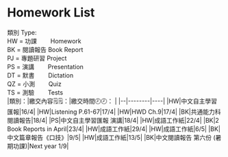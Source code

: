 # Homework List
類別 Type:
<br/>HW = 功課　　 Homework
<br/>BK = 閱讀報告 Book Report
<br/>PJ = 專題研習 Project
<br/>PS = 演講　　 Presentation
<br/>DT = 默書　　 Dictation
<br/>QZ = 小測　　 Quiz
<br/>TS = 測驗　　 Tests
<br/>
|類別：|繳交內容🗒️🗒️：|繳交時間🕗🕗： |
|--|--------|----|
|HW|中文自主學習匯報|16/4|
|HW|Listening P.61-67|17/4|
|HW|HWD Ch.9|17/4|
|BK|共通能力科 閱讀報告|18/4|
|PS|中文自主學習匯報 演講|18/4|
|HW|成語工作紙|22/4|
|BK|2 Book Reports in April|23/4|
|HW|成語工作紙|29/4|
|HW|成語工作紙|6/5|
|BK|中文篇章報告《口技》|9/5|
|HW|成語工作紙|13/5|
|BK|中文閱讀報告 第六份 (暑期功課)|Next year 1/9|